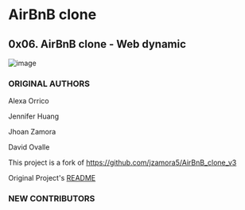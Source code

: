 # AirBnB clone

## 0x06. AirBnB clone - Web dynamic

![image](https://github.com/user-attachments/assets/4aea27a9-ac13-4219-b6a1-383f5b32ceba)

### ORIGINAL AUTHORS
Alexa Orrico

Jennifer Huang

Jhoan Zamora

David Ovalle

This project is a fork of https://github.com/jzamora5/AirBnB_clone_v3

Original Project's [README](https://github.com/jzamora5/AirBnB_clone_v3/blob/master/README.md)

### NEW CONTRIBUTORS
